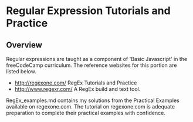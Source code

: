 Regular Expression Tutorials and Practice
=========================================

Overview
--------

Regular expressions are taught as a component of 'Basic Javascript' in the freeCodeCamp curriculum. The reference websites for this portion are listed below.

+ http://regexone.com/
	RegEx Tutorials and Practice
+ http://www.regexr.com/ 
	A RegEx build and text tool.

RegEx_examples.md contains my solutions from the Practical Examples available on regexone.com. The tutorial on regexone.com is adequate preparation to complete their practical examples with confidence.